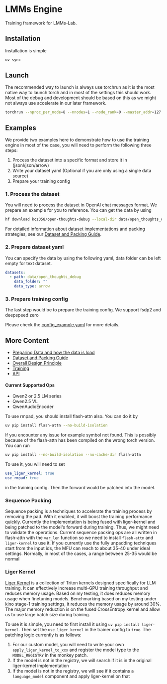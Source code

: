 # LMMs Engine

Training framework for LMMs-Lab.

## Installation

Installation is simple

```bash
uv sync
```

## Launch

The recommended way to launch is always use torchrun as it is the most native way to launch torch and in most of the settings this should work. Most of the debug and development should be based on this as we might not always use accelerate in our later framework.

```bash
torchrun --nproc_per_node=8 --nnodes=1 --node_rank=0 --master_addr=127.0.0.1 --master_port=12355 -m lmms_engine.launch.cli --config examples/load_from_pretrained_example.yaml
```

## Examples

We provide two examples here to demonstrate how to use the training engine in most of the case, you will need to perform the following three steps:

1. Process the dataset into a specific format and store it in (jsonl/json/arrow)
2. Write your dataset yaml (Optional if you are only using a single data source)
3. Prepare your training config

### 1. Process the dataset

You will need to process the dataset in OpenAI chat messages format. We prepare an example for you to reference. You can get the data by using

```bash
hf download kcz358/open-thoughts-debug --local-dir data/open_thoughts_debug --repo-type dataset
```

For detailed information about dataset implementations and packing strategies, see our [Dataset and Packing Guide](docs/datasets.md).

### 2. Prepare dataset yaml

You can specify the data by using the following yaml, data folder can be left empty for text dataset.

```yaml
datasets:
  - path: data/open_thoughts_debug
    data_folder: ""
    data_type: arrow
```

### 3. Prepare training config

The last step would be to prepare the training config. We support fsdp2 and deepspeed zero

Please check the [config_example.yaml](examples/config_example.yaml) for more details.

## More Content

- [Preparing Data and how the data is load](docs/data_prep.md)
- [Dataset and Packing Guide](docs/datasets.md)
- [Overall Design Principle](docs/design_principle.md)
- [Training](docs/train.md)
- [API](docs/api.md)


#### Current Supported Ops

- Qwen2 or 2.5 LM series
- Qwen2.5 VL
- QwenAudioEncoder

To use rmpad, you should install flash-attn also. You can do it by

```bash
uv pip install flash-attn --no-build-isolation
```

If you encounter any issue for example symbol not found. This is possibly because of the flash-attn has been compiled on the wrong torch version. You can run

```bash
uv pip install --no-build-isolation --no-cache-dir flash-attn
```

To use it, you will need to set

```yaml
use_liger_kernel: true
use_rmpad: true
```

in the training config. Then the forward would be patched into the model.

### Sequence Packing

Sequence packing is a techniques to accelerate the training process by removing the pad. With it enabled, it will boost the training performance quickly. Currently the implementation is being fused with liger-kernel and being patched to the model's forward during training. Thus, we might need to validate the operations. Current sequence packing ops are all written in flash-attn with the `var_len` function so we need to install `flash-attn` and `liger-kernel` to use it. If you currently use the fully unpadding techniques start from the input ids, the MFU can reach to about 35-40 under ideal settings. Normally, in most of the cases, a range between 25-35 would be normal

### Liger Kernel

[Liger Kernel](https://github.com/linkedin/Liger-Kernel) is a collection of Triton kernels designed specifically for LLM training. It can effectively increase multi-GPU training throughput and reduces memory usage. Based on my testing, it does reduces memory usage when finetuning models. Benchmarking based on my testing under kino stage-1 training settings, it reduces the memory usage by around 30%. The major memory reduction is on the fused CrossEntropy kernel and allow us to use large batch size during training.

To use it is simple, you need to first install it using `uv pip install liger-kernel`. Then set the `use_liger_kernel` in the trainer config to `true`. The patching logic currently is as follows:

1. For our custom model, you will need to write your own `apply_liger_kernel_to_xxx` and register the model type to the `MODEL_REGISTRY` in the monkey patch.
2. If the model is not in the registry, we will search if it is in the original liger-kernel implementation
3. If the model is not in the registry, we will see if it contains a `language_model` component and apply liger-kernel on that